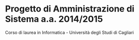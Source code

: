 # Progetto di Amministrazione di Sistema a.a. 2014/2015 
Corso di laurea in Informatica - Università degli Studi di Cagliari
